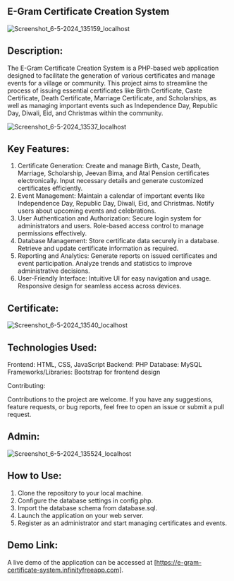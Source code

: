 E-Gram Certificate Creation System
----------------------------------------------------------------------------------------------------------------------------------------------------------
![Screenshot_6-5-2024_135159_localhost](https://github.com/DAKSHPATEL04/-E-Gram-Certificate-Creation-System/assets/160720470/cc87b4a0-245c-4567-85f5-478471056def)

Description:
------------------------------------------------------------------------------------------------------------------------------------------------------------
The E-Gram Certificate Creation System is a PHP-based web application designed to facilitate the generation of various certificates and manage events for a village or community. This project aims to streamline the process of issuing essential certificates like Birth Certificate, Caste Certificate, Death Certificate, Marriage Certificate, and Scholarships, as well as managing important events such as Independence Day, Republic Day, Diwali, Eid, and Christmas within the community.

![Screenshot_6-5-2024_13537_localhost](https://github.com/DAKSHPATEL04/-E-Gram-Certificate-Creation-System/assets/160720470/a8ac53dd-e423-4163-9f5e-a227594518f4)

Key Features:
--------------------------------------------------------------------------------------------------------------------------------------------------------------------
1. Certificate Generation:
   Create and manage Birth, Caste, Death, Marriage, Scholarship, Jeevan Bima, and Atal Pension certificates electronically.
Input necessary details and generate customized certificates efficiently.
2. Event Management:
   Maintain a calendar of important events like Independence Day, Republic Day, Diwali, Eid, and Christmas.
Notify users about upcoming events and celebrations.
3. User Authentication and Authorization:
   Secure login system for administrators and users.
Role-based access control to manage permissions effectively.
4. Database Management:
   Store certificate data securely in a database.
Retrieve and update certificate information as required.
5. Reporting and Analytics:
   Generate reports on issued certificates and event participation.
Analyze trends and statistics to improve administrative decisions.
6. User-Friendly Interface:
   Intuitive UI for easy navigation and usage.
Responsive design for seamless access across devices.

Certificate:
--------------------------------------------------------------------------------------------------------------------------------------------------------------------
![Screenshot_6-5-2024_13540_localhost](https://github.com/DAKSHPATEL04/-E-Gram-Certificate-Creation-System/assets/160720470/68bfd177-ee6b-422a-9b72-bbf1c82a2456)

Technologies Used:
----------------------------------------------------------------------------------------------------------------------------------------------------------------------
Frontend: HTML, CSS, JavaScript
Backend: PHP
Database: MySQL
Frameworks/Libraries: Bootstrap for frontend design

Contributing:

Contributions to the project are welcome. If you have any suggestions, feature requests, or bug reports, feel free to open an issue or submit a pull request.

Admin:
--------------------------------------------------------------------------------------------------------------------------------------------------------------------
![Screenshot_6-5-2024_135524_localhost](https://github.com/DAKSHPATEL04/-E-Gram-Certificate-Creation-System/assets/160720470/db45455f-3f8f-4f4e-a37a-9f3cc5dd0f5a)

How to Use:
----------------------------------------------------------------------------------------------------------------------------------------------------------------------
1. Clone the repository to your local machine.
2. Configure the database settings in config.php.
3. Import the database schema from database.sql.
4. Launch the application on your web server.
5. Register as an administrator and start managing certificates and events.

Demo Link:
---------------------------------------------------------------------------------------------------------------------------------------------------------------------
A live demo of the application can be accessed at [https://e-gram-certificate-system.infinityfreeapp.com].




